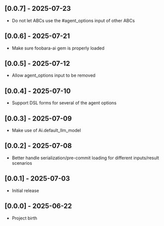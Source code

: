 ## [0.0.7] - 2025-07-23

- Do not let ABCs use the #agent_options input of other ABCs

## [0.0.6] - 2025-07-21

- Make sure foobara-ai gem is properly loaded

## [0.0.5] - 2025-07-12

- Allow agent_options input to be removed

## [0.0.4] - 2025-07-10

- Support DSL forms for several of the agent options

## [0.0.3] - 2025-07-09

- Make use of Ai.default_llm_model

## [0.0.2] - 2025-07-08

- Better handle serialization/pre-commit loading for different inputs/result scenarios

## [0.0.1] - 2025-07-03

- Initial release

## [0.0.0] - 2025-06-22

- Project birth
